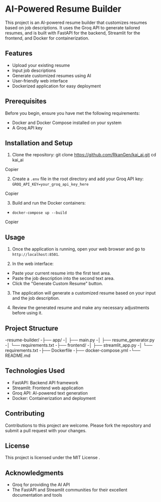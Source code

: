 # AI-Powered Resume Builder

This project is an AI-powered resume builder that customizes resumes based on job descriptions. It uses the Groq API to generate tailored resumes, and is built with FastAPI for the backend, Streamlit for the frontend, and Docker for containerization.

## Features

- Upload your existing resume
- Input job descriptions
- Generate customized resumes using AI
- User-friendly web interface
- Dockerized application for easy deployment

## Prerequisites

Before you begin, ensure you have met the following requirements:

- Docker and Docker Compose installed on your system
- A Groq API key

## Installation and Setup

1. Clone the repository:
git clone https://github.com/RkanGen/kai_ai.git
cd kai_ai


Copier

2. Create a `.env` file in the root directory and add your Groq API key:
`GROQ_API_KEY=your_groq_api_key_here`


Copier

3. Build and run the Docker containers:
 - `docker-compose up --build`



Copier

## Usage

1. Once the application is running, open your web browser and go to `http://localhost:8501`.

2. In the web interface:
- Paste your current resume into the first text area.
- Paste the job description into the second text area.
- Click the "Generate Custom Resume" button.

3. The application will generate a customized resume based on your input and the job description.

4. Review the generated resume and make any necessary adjustments before using it.

## Project Structure

-resume-builder/
-├── app/
-│ ├── main.py
-│ ├── resume_generator.py
-│ └── requirements.txt
-├── frontend/
-│ ├── streamlit_app.py
-│ └── requirements.txt
-├── Dockerfile
-├── docker-compose.yml
-└── README.md

## Technologies Used

- FastAPI: Backend API framework
- Streamlit: Frontend web application
- Groq API: AI-powered text generation
- Docker: Containerization and deployment

## Contributing

Contributions to this project are welcome. Please fork the repository and submit a pull request with your changes.

## License

This project is licensed under the MIT License .

## Acknowledgments

- Groq for providing the AI API
- The FastAPI and Streamlit communities for their excellent documentation and tools
